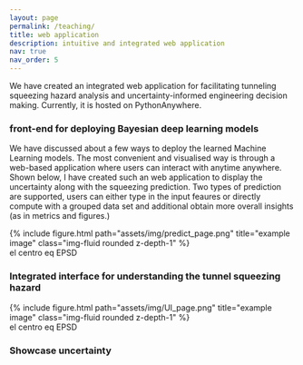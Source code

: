 ```yaml
---
layout: page
permalink: /teaching/
title: web application
description: intuitive and integrated web application
nav: true
nav_order: 5
---
```


We have created an integrated web application for facilitating tunneling squeezing hazard analysis and uncertainty-informed engineering decision making. Currently, it is hosted on PythonAnywhere.

### front-end for deploying Bayesian deep learning models

We have discussed about a few ways to deploy the learned Machine Learning models. The most convenient and visualised way is through a web-based application where users can interact with anytime anywhere. Shown below, I have created such an web application to display the uncertainty along with the squeezing prediction. Two types of prediction are supported, users can either type in the input feaures or directly compute with a grouped data set and additional obtain more overall insights (as in metrics and figures.)

<div class="row">
    <div class="col-sm mt-3 mt-md-0">
        {% include figure.html path="assets/img/predict_page.png" title="example image" class="img-fluid rounded z-depth-1" %}
    </div>
</div>
<div class="caption">
    el centro eq EPSD
</div>

### Integrated interface for understanding the tunnel squeezing hazard


<div class="row">
    <div class="col-sm mt-3 mt-md-0">
        {% include figure.html path="assets/img/UI_page.png" title="example image" class="img-fluid rounded z-depth-1" %}
    </div>
</div>
<div class="caption">
    el centro eq EPSD
</div>

### Showcase uncertainty

